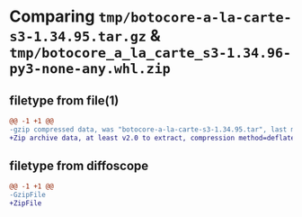 # Comparing `tmp/botocore-a-la-carte-s3-1.34.95.tar.gz` & `tmp/botocore_a_la_carte_s3-1.34.96-py3-none-any.whl.zip`

## filetype from file(1)

```diff
@@ -1 +1 @@
-gzip compressed data, was "botocore-a-la-carte-s3-1.34.95.tar", last modified: Wed May  1 01:06:42 2024, max compression
+Zip archive data, at least v2.0 to extract, compression method=deflate
```

## filetype from diffoscope

```diff
@@ -1 +1 @@
-GzipFile
+ZipFile
```

